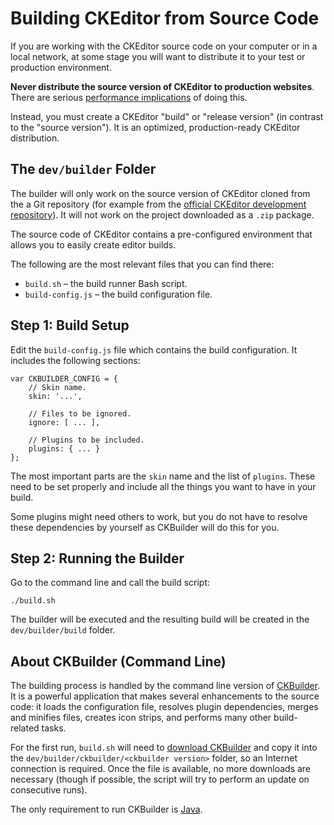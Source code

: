 <!--
Copyright (c) 2003-2017, CKSource - Frederico Knabben. All rights reserved.
For licensing, see LICENSE.md.
-->

# Building CKEditor from Source Code

If you are working with the CKEditor source code on your computer or in a local network, at some stage you will want to distribute it to your test or production environment.

<p class="tip">
	<strong>Never distribute the source version of CKEditor to production websites</strong>. There are serious <a href="#!/guide/dev_source-section-2">performance implications</a> of doing this.
</p>

Instead, you must create a CKEditor "build" or "release version" (in contrast to the "source version"). It is an optimized, production-ready CKEditor distribution.

## The `dev/builder` Folder

<p class="tip alert">The builder will only work on the source version of CKEditor cloned from the a Git repository (for example from the <a href="https://github.com/ckeditor/ckeditor-dev">official CKEditor development repository</a>). It will not work on the project downloaded as a <code>.zip</code> package.</p>

The source code of CKEditor contains a pre-configured environment that allows you to easily create editor builds.

The following are the most relevant files that you can find there:

 * `build.sh` &ndash; the build runner Bash script.
 * `build-config.js` &ndash; the build configuration file.

## Step 1: Build Setup

Edit the `build-config.js` file which contains the build configuration. It includes the following sections:

	var CKBUILDER_CONFIG = {
		// Skin name.
		skin: '...',

		// Files to be ignored.
		ignore: [ ... ],

		// Plugins to be included.
		plugins: { ... }
	};

The most important parts are the `skin` name and the list of `plugins`. These need to be set properly and include all the things you want to have in your build.

Some plugins might need others to work, but you do not have to resolve these dependencies by yourself as CKBuilder will do this for you.

## Step 2: Running the Builder

Go to the command line and call the build script:

	./build.sh

The builder will be executed and the resulting build will be created in the `dev/builder/build` folder.

## About CKBuilder (Command Line)

The building process is handled by the command line version of [CKBuilder](https://ckeditor.com/cke4/builder). It is a powerful application that makes several enhancements to the source code: it loads the configuration file, resolves plugin dependencies, merges and minifies files, creates icon strips, and performs many other build-related tasks.

For the first run, `build.sh` will need to [download CKBuilder](http://download.cksource.com/CKBuilder/) and copy it into the `dev/builder/ckbuilder/<ckbuilder version>` folder, so an Internet connection is required. Once the file is available, no more downloads are necessary (though if possible, the script will try to perform an update on consecutive runs).

The only requirement to run CKBuilder is [Java](http://www.java.com/en/download/).
